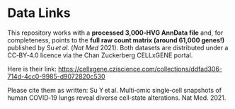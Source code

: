 # Data Links

This repository works with a **processed 3,000‑HVG AnnData file** and, for
completeness, points to the **full raw count matrix (around 61,000 genes!)** published by Su *et al.*
(*Nat Med* 2021).  Both datasets are distributed under a CC‑BY‑4.0 licence via
the Chan Zuckerberg CELLxGENE portal.

Here is their link: https://cellxgene.cziscience.com/collections/ddfad306-714d-4cc0-9985-d9072820c530

Please cite them as written:
Su Y et al. Multi‑omic single‑cell snapshots of human COVID‑19 lungs reveal
diverse cell‐state alterations. Nat Med. 2021.
